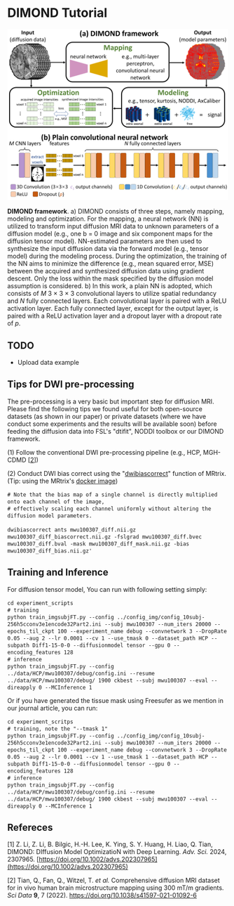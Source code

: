 
# DIMOND Tutorial
![DIMOND framework](https://github.com/Lthinker/DIMOND/blob/main/Images/DIMOND_Framewor1.png)

**DIMOND framework**. a) DIMOND consists of three steps, namely mapping, modeling and optimization. For the mapping, a neural network (NN) is utilized to transform input diffusion MRI data to unknown parameters of a diffusion model (e.g., one b = 0 image and six component maps for the diffusion tensor model). NN-estimated parameters are then used to synthesize the input diffusion data via the forward model (e.g., tensor model) during the modeling process. During the optimization, the training of the NN aims to minimize the difference (e.g., mean squared error, MSE) between the acquired and synthesized diffusion data using gradient descent. Only the loss within the mask specified by the diffusion model assumption is considered. b) In this work, a plain NN is adopted, which consists of _M_ 3 × 3 × 3 convolutional layers to utilize spatial redundancy and _N_ fully connected layers. Each convolutional layer is paired with a ReLU activation layer. Each fully connected layer, except for the output layer, is paired with a ReLU activation layer and a dropout layer with a dropout rate of _p_.
## **TODO**

 - Upload data example
 

## **Tips for DWI pre-processing**
The pre-processing is a very basic but important step for diffusion MRI. Please find the following tips we found useful for both open-source datasets (as shown in our paper) or private datasets (where we have conduct some experiments and the results will be available soon) before feeding the diffusion data into FSL's "dtifit", NODDI toolbox or our DIMOND framework.

(1) Follow the conventional DWI pre-processing pipeline (e.g., HCP, MGH-CDMD [[2](https://doi.org/10.1038/s41597-021-01092-6)])

(2) Conduct DWI bias correct using the "[dwibiascorrect](https://mrtrix.readthedocs.io/en/dev/reference/commands/dwibiascorrect.html)" function of MRtrix. (Tip: using the MRtrix's [docker image](https://mrtrix.readthedocs.io/en/dev/installation/using_containers.html))
```
# Note that the bias map of a single channel is directly multiplied onto each channel of the image,
# effectively scaling each channel uniformly without altering the diffusion model parameters. 

dwibiascorrect ants mwu100307_diff.nii.gz mwu100307_diff_biascorrect.nii.gz -fslgrad mwu100307_diff.bvec mwu100307_diff.bval -mask mwu100307_diff_mask.nii.gz -bias mwu100307_diff_bias.nii.gz'
```
## **Training and Inference**
For diffusion tensor model, You can run with following setting simply:
```
cd experiment_scripts
# training
python train_imgsubjFT.py --config ../config_img/config_10subj-256h5cconv3e1encode32Part2.ini --subj mwu100307 --num_iters 20000 --epochs_til_ckpt 100 --experiment_name debug --convnetwork 3 --DropRate 0.05 --aug 2 --lr 0.0001 --cv 1 --use_tmask 0 --dataset_path HCP --subpath Diff1-15-0-0 --diffusionmodel tensor --gpu 0 --encoding_features 128
# inference
python train_imgsubjFT.py --config ../data/HCP/mwu100307/debug/config.ini --resume ../data/HCP/mwu100307/debug/ 1900 ckbest --subj mwu100307 --eval --direapply 0 --MCInference 1
```
Or if you have generated the tissue mask using Freesufer as we mention in our journal article, you can run:
```
cd experiment_scritps
# training, note the "--tmask 1"
python train_imgsubjFT.py --config ../config_img/config_10subj-256h5cconv3e1encode32Part2.ini --subj mwu100307 --num_iters 20000 --epochs_til_ckpt 100 --experiment_name debug --convnetwork 3 --DropRate 0.05 --aug 2 --lr 0.0001 --cv 1 --use_tmask 1 --dataset_path HCP --subpath Diff1-15-0-0 --diffusionmodel tensor --gpu 0 --encoding_features 128
# inference
python train_imgsubjFT.py --config ../data/HCP/mwu100307/debug/config.ini --resume ../data/HCP/mwu100307/debug/ 1900 ckbest --subj mwu100307 --eval --direapply 0 --MCInference 1
```
## **Refereces**

[1] Z. Li, Z. Li, B. Bilgic, H.-H. Lee, K. Ying, S. Y. Huang, H. Liao, Q. Tian, DIMOND: DIffusion Model OptimizatioN with Deep Learning. _Adv. Sci._  2024, 2307965. [https://doi.org/10.1002/advs.202307965](https://doi.org/10.1002/advs.202307965)

[2] Tian, Q., Fan, Q., Witzel, T. _et al._ Comprehensive diffusion MRI dataset for in vivo human brain microstructure mapping using 300 mT/m gradients. _Sci Data_  **9**, 7 (2022). https://doi.org/10.1038/s41597-021-01092-6


